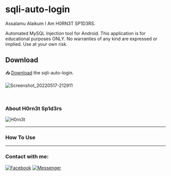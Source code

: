 # sqli-auto-login
<p>Assalamu Alaikum
I Am H0RN3T SP1D3RS.

Automated MySQL Injection tool for Android.
This application is for educational purposes ONLY.
No warranties of any kind are expressed or implied.
Use at your own risk.
</p>

<h2>Download</h2>

📥 <a href="https://github.com/H0rn3t-Sp1d3rs/sqli-auto-login/blob/main/sqli%20auto%20login.apk?raw=true">Download</a> the sqli-auto-login.
<br><br>
![Screenshot_20220517-212911](https://user-images.githubusercontent.com/97798085/168967657-737d7181-bf02-43fa-86a6-ab48af0abe97.png)


<br>
<h3>About H0rn3t Sp1d3rs</h3>

![H0rn3t](https://user-images.githubusercontent.com/97798085/155151052-39565ba2-aae0-4c75-9c72-2b7643d817f0.png)



<hr>
<h3>How To Use</H3>

<hr>
<h3 align="left">Contact with me:</h3>
<p align="left">
<a href="https://www.facebook.com/H0rn3t.Sp1d3rs"><img title="Facebook" src="https://img.shields.io/badge/Facebook-red?style=for-the-badge&logo=facebook"></a>
<a href="https://www.facebook.com/call.me.H0rn3t.Sp1d3rs"><img title="Messenger" src="https://img.shields.io/badge/Messenger-red?style=for-the-badge&logo=messenger"></a>



